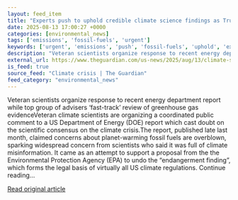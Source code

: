 ```yaml
---
layout: feed_item
title: "Experts push to uphold credible climate science findings as Trump administration spreads doubt"
date: 2025-08-13 17:00:27 +0000
categories: [environmental_news]
tags: ['emissions', 'fossil-fuels', 'urgent']
keywords: ['urgent', 'emissions', 'push', 'fossil-fuels', 'uphold', 'experts']
description: "Veteran scientists organize response to recent energy department report while top group of advisers ‘fast-track’ review of greenhouse gas evidenceVeteran cli..."
external_url: https://www.theguardian.com/us-news/2025/aug/13/climate-science-trump-administration
is_feed: true
source_feed: "Climate crisis | The Guardian"
feed_category: "environmental_news"
---
```


Veteran scientists organize response to recent energy department report while top group of advisers ‘fast-track’ review of greenhouse gas evidenceVeteran climate scientists are organizing a coordinated public comment to a US Department of Energy (DOE) report which cast doubt on the scientific consensus on the climate crisis.The report, published late last month, claimed concerns about planet-warming fossil fuels are overblown, sparking widespread concern from scientists who said it was full of climate misinformation. It came as an attempt to support a proposal from the the Environmental Protection Agency (EPA) to undo the “endangerment finding”, which forms the legal basis of virtually all US climate regulations. Continue reading...

[Read original article](https://www.theguardian.com/us-news/2025/aug/13/climate-science-trump-administration)
